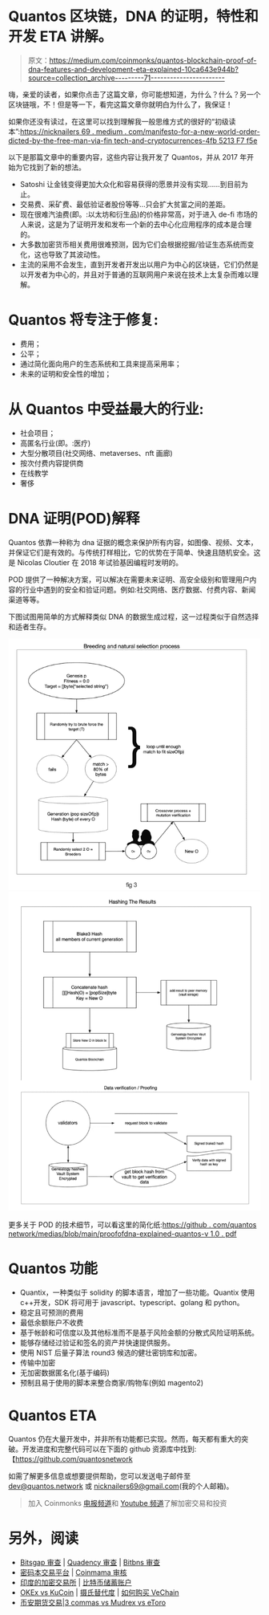 # Quantos 区块链，DNA 的证明，特性和开发 ETA 讲解。

> 原文：<https://medium.com/coinmonks/quantos-blockchain-proof-of-dna-features-and-development-eta-explained-10ca643e944b?source=collection_archive---------71----------------------->

嗨，亲爱的读者，如果你点击了这篇文章，你可能想知道，为什么？什么？另一个区块链哦，不！但是等一下，看完这篇文章你就明白为什么了，我保证！

如果你还没有读过，在这里可以找到理解我一般思维方式的很好的“初级读本”:[https://nicknailers 69 . medium . com/manifesto-for-a-new-world-order-dicted-by-the-free-man-via-fin tech-and-cryptocurrences-4fb 5213 F7 f5e](https://nicknailers69.medium.com/manifesto-for-a-new-world-order-dicted-by-the-free-man-via-fintech-and-cryptocurrencies-4fb5213f7f5e)

以下是那篇文章中的重要内容，这些内容让我开发了 Quantos，并从 2017 年开始为它找到了新的想法。

*   Satoshi 让金钱变得更加大众化和容易获得的愿景并没有实现……到目前为止。
*   交易费、采矿费、最低验证者股份等等…只会扩大贫富之间的差距。
*   现在很难汽油费(即。:以太坊和衍生品)的价格非常高，对于进入 de-fi 市场的人来说，这是为了证明开发和发布一个新的去中心化应用程序的成本是合理的。
*   大多数加密货币相关费用很难预测，因为它们会根据挖掘/验证生态系统而变化，这也导致了其波动性。
*   主流的采用不会发生，直到开发者开发出以用户为中心的区块链，它们仍然是以开发者为中心的，并且对于普通的互联网用户来说在技术上太复杂而难以理解。

# **Quantos 将专注于修复:**

*   费用；
*   公平；
*   通过简化面向用户的生态系统和工具来提高采用率；
*   未来的证明和安全性的增加；

# 从 Quantos 中受益最大的行业:

*   社会项目；
*   高匿名行业(即。:医疗)
*   大型分散项目(社交网络、metaverses、nft 画廊)
*   按次付费内容提供商
*   在线教学
*   奢侈

# DNA 证明(POD)解释

Quantos 依靠一种称为 dna 证据的概念来保护所有内容，如图像、视频、文本，并保证它们是有效的。与传统打样相比，它的优势在于简单、快速且随机安全。这是 Nicolas Cloutier 在 2018 年试验基因编程时发明的。

POD 提供了一种解决方案，可以解决在需要未来证明、高安全级别和管理用户内容的行业中遇到的安全和验证问题。例如:社交网络、医疗数据、付费内容、新闻渠道等等。

下图试图用简单的方式解释类似 DNA 的数据生成过程，这一过程类似于自然选择和适者生存。

![](img/5f2df6bf628e3c8a1bf3329cd81d407a.png)![](img/ace9fa24e26266ebe33282be148d3dc3.png)

更多关于 POD 的技术细节，可以看这里的简化纸:[https://github . com/quantos network/medias/blob/main/proofofdna-explained-quantos-v 1.0 . pdf](https://github.com/quantosnetwork/medias/blob/main/proofofdna-explained-quantos-v1.0.pdf)

# Quantos 功能

*   Quantix，一种类似于 solidity 的脚本语言，增加了一些功能。Quantix 使用 c++开发，SDK 将可用于 javascript、typescript、golang 和 python。
*   稳定且可预测的费用
*   最低余额账户不收费
*   基于帐龄和可信度以及其他标准而不是基于风险金额的分散式风险证明系统。
*   能够存储经过验证和签名的资产并快速提供服务。
*   使用 NIST 后量子算法 round3 候选的健壮密钥库和加密。
*   传输中加密
*   无加密数据匿名化(基于编码)
*   预制且易于使用的脚本来整合商家/购物车(例如 magento2)

# Quantos ETA

Quantos 仍在大量开发中，并非所有功能都已实现。然而，每天都有重大的突破。开发进度和完整代码可以在下面的 github 资源库中找到:【https://github.com/quantosnetwork

如需了解更多信息或想要提供帮助，您可以发送电子邮件至 dev@quantos.network 或 nicknailers69@gmail.com(我的个人邮箱)。

> 加入 Coinmonks [电报频道](https://t.me/coincodecap)和 [Youtube 频道](https://www.youtube.com/c/coinmonks/videos)了解加密交易和投资

# 另外，阅读

*   [Bitsgap 审查](/coinmonks/bitsgap-review-a-crypto-trading-bot-that-makes-easy-money-a5d88a336df2) | [Quadency 审查](/coinmonks/quadency-review-a-crypto-trading-automation-platform-3068eaa374e1) | [Bitbns 审查](/coinmonks/bitbns-review-38256a07e161)
*   [密码本交易平台](/coinmonks/top-10-crypto-copy-trading-platforms-for-beginners-d0c37c7d698c) | [Coinmama 审核](/coinmonks/coinmama-review-ace5641bde6e)
*   [印度的加密交易所](/coinmonks/bitcoin-exchange-in-india-7f1fe79715c9) | [比特币储蓄账户](/coinmonks/bitcoin-savings-account-e65b13f92451)
*   [OKEx vs KuCoin](https://coincodecap.com/okex-kucoin) | [摄氏替代度](https://coincodecap.com/celsius-alternatives) | [如何购买 VeChain](https://coincodecap.com/buy-vechain)
*   [币安期货交易](https://coincodecap.com/binance-futures-trading)|[3 commas vs Mudrex vs eToro](https://coincodecap.com/mudrex-3commas-etoro)